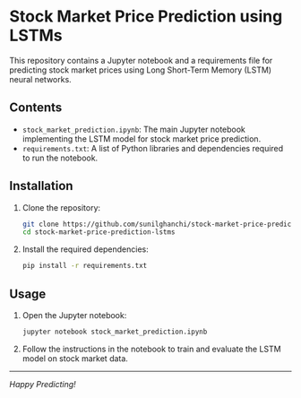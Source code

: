 # Stock Market Price Prediction using LSTMs

This repository contains a Jupyter notebook and a requirements file for predicting stock market prices using Long Short-Term Memory (LSTM) neural networks.

## Contents

- `stock_market_prediction.ipynb`: The main Jupyter notebook implementing the LSTM model for stock market price prediction.
- `requirements.txt`: A list of Python libraries and dependencies required to run the notebook.

## Installation

1. Clone the repository:
   ```bash
   git clone https://github.com/sunilghanchi/stock-market-price-prediction-lstms.git
   cd stock-market-price-prediction-lstms
   ```

2. Install the required dependencies:
   ```bash
   pip install -r requirements.txt
   ```

## Usage

1. Open the Jupyter notebook:
   ```bash
   jupyter notebook stock_market_prediction.ipynb
   ```

2. Follow the instructions in the notebook to train and evaluate the LSTM model on stock market data.

---

*Happy Predicting!*
